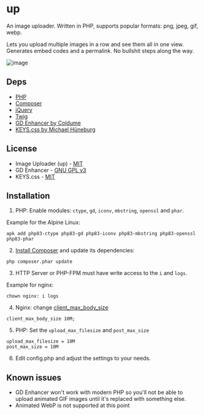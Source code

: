 # up

An image uploader. Written in PHP, supports popular formats: png, jpeg, gif, webp.

Lets you upload multiple images in a row and see them all in one view. Generates embed codes and a permalink. No bullshit steps along the way.

![image](https://github.com/c0m4r/up/assets/6292788/3cfa5183-c7db-44be-b9c3-e18ef564252d)

## Deps

* [PHP](https://www.php.net/)
* [Composer](https://getcomposer.org/)
* [jQuery](https://jquery.com/)
* [Twig](https://twig.symfony.com/)
* [GD Enhancer by Coldume](https://github.com/coldume/gd-enhancer)
* [KEYS.css by Michael Hüneburg](https://github.com/michaelhue/keyscss)

## License

* Image Uploader (up) - [MIT](https://opensource.org/license/mit/)
* GD Enhancer - [GNU GPL v3](https://opensource.org/license/gpl-3-0/)
* KEYS.css - [MIT](https://opensource.org/license/mit/)

## Installation

1. PHP: Enable modules: `ctype`, `gd`, `iconv`, `mbstring`, `openssl` and `phar`.

Example for the Alpine Linux:

```
apk add php83-ctype php83-gd php83-iconv php83-mbstring php83-openssl php83-phar
```

2. [Install Composer](https://getcomposer.org/download/) and update its dependencies:

```
php composer.phar update
```

3. HTTP Server or PHP-FPM must have write access to the `i` and `logs`.

Example for nginx:

```
chown nginx: i logs
```

4. Nginx: change [client_max_body_size](https://nginx.org/en/docs/http/ngx_http_core_module.html#client_max_body_size)

```
client_max_body_size 10M;
```

5. PHP: Set the `upload_max_filesize` and  `post_max_size`

```
upload_max_filesize = 10M
post_max_size = 10M
```

6. Edit config.php and adjust the settings to your needs.

## Known issues

* GD Enhancer won't work with modern PHP so you'll not be able to upload animated GIF images until it's replaced with something else.
* Animated WebP is not supported at this point
